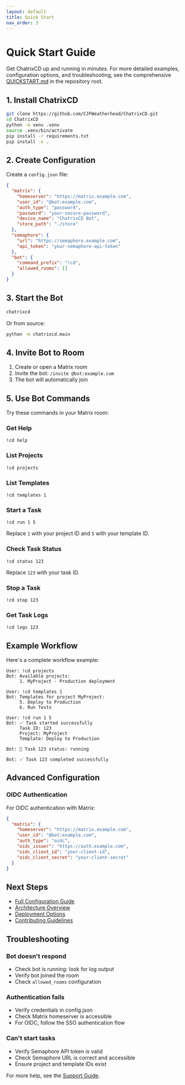 ```yaml
---
layout: default
title: Quick Start
nav_order: 3
---
```


# Quick Start Guide

Get ChatrixCD up and running in minutes. For more detailed examples, configuration options, and troubleshooting, see the comprehensive [QUICKSTART.md](https://github.com/CJFWeatherhead/ChatrixCD/blob/main/QUICKSTART.md) in the repository root.

## 1. Install ChatrixCD

```bash
git clone https://github.com/CJFWeatherhead/ChatrixCD.git
cd ChatrixCD
python -m venv .venv
source .venv/bin/activate
pip install -r requirements.txt
pip install -e .
```

## 2. Create Configuration

Create a `config.json` file:

```json
{
  "matrix": {
    "homeserver": "https://matrix.example.com",
    "user_id": "@bot:example.com",
    "auth_type": "password",
    "password": "your-secure-password",
    "device_name": "ChatrixCD Bot",
    "store_path": "./store"
  },
  "semaphore": {
    "url": "https://semaphore.example.com",
    "api_token": "your-semaphore-api-token"
  },
  "bot": {
    "command_prefix": "!cd",
    "allowed_rooms": []
  }
}
```

## 3. Start the Bot

```bash
chatrixcd
```

Or from source:

```bash
python -m chatrixcd.main
```

## 4. Invite Bot to Room

1. Create or open a Matrix room
2. Invite the bot: `/invite @bot:example.com`
3. The bot will automatically join

## 5. Use Bot Commands

Try these commands in your Matrix room:

### Get Help
```
!cd help
```

### List Projects
```
!cd projects
```

### List Templates
```
!cd templates 1
```

### Start a Task
```
!cd run 1 5
```

Replace `1` with your project ID and `5` with your template ID.

### Check Task Status
```
!cd status 123
```

Replace `123` with your task ID.

### Stop a Task
```
!cd stop 123
```

### Get Task Logs
```
!cd logs 123
```

## Example Workflow

Here's a complete workflow example:

```
User: !cd projects
Bot: Available projects:
     1. MyProject - Production deployment

User: !cd templates 1
Bot: Templates for project MyProject:
     5. Deploy to Production
     6. Run Tests

User: !cd run 1 5
Bot: ✅ Task started successfully
     Task ID: 123
     Project: MyProject
     Template: Deploy to Production

Bot: 🔄 Task 123 status: running

Bot: ✅ Task 123 completed successfully
```

## Advanced Configuration

### OIDC Authentication

For OIDC authentication with Matrix:

```json
{
  "matrix": {
    "homeserver": "https://matrix.example.com",
    "user_id": "@bot:example.com",
    "auth_type": "oidc",
    "oidc_issuer": "https://auth.example.com",
    "oidc_client_id": "your-client-id",
    "oidc_client_secret": "your-client-secret"
  }
}
```

## Next Steps

- [Full Configuration Guide](configuration.html)
- [Architecture Overview](architecture.html)
- [Deployment Options](deployment.html)
- [Contributing Guidelines](contributing.html)

## Troubleshooting

### Bot doesn't respond
- Check bot is running: look for log output
- Verify bot joined the room
- Check `allowed_rooms` configuration

### Authentication fails
- Verify credentials in config.json
- Check Matrix homeserver is accessible
- For OIDC, follow the SSO authentication flow

### Can't start tasks
- Verify Semaphore API token is valid
- Check Semaphore URL is correct and accessible
- Ensure project and template IDs exist

For more help, see the [Support Guide](support.html).
